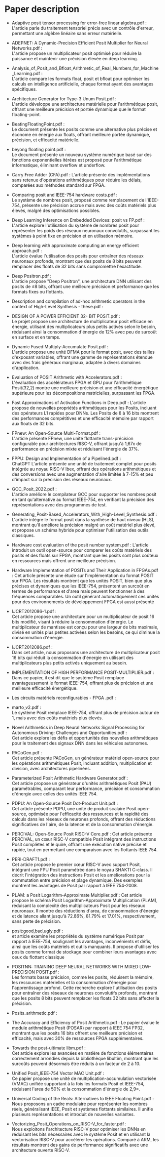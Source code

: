 # Paper description

- Adaptive posit tensor processing for error-free linear algebra.pdf : 
  L'article parle du traitement tensoriel précis avec un contrôle d'erreur, permettant une algèbre linéaire sans erreur matérielle.

- ADEPNET: A Dynamic-Precision Efficient Posit Multiplier for Neural Networks.pdf :  
L'article propose un multiplicateur posit optimisé pour réduire la puissance et maintenir une précision élevée en deep learning.

- Analysis_of_Posit_and_Bfloat_Arithmetic_of_Real_Numbers_for_Machine_Learning.pdf :  
L'article compare les formats float, posit et bfloat pour optimiser les calculs en intelligence artificielle, chaque format ayant des avantages spécifiques.

- Architecture Generator for Type-3 Unum Posit.pdf :  
L'article développe une architecture matérielle pour l'arithmétique posit, offrant une meilleure précision et portée dynamique que le format floating-point.

- BeatingFloatingPoint.pdf :  
Le document présente les posits comme une alternative plus précise et économe en énergie aux floats, offrant meilleure portée dynamique, précision, et efficacité matérielle.

- beyong floating point.pdf :  
Le document présente un nouveau système numérique basé sur des fonctions exponentielles itérées est proposé pour l'arithmétique informatique, éliminant overflow et underflow.

- Carry Free Adder (CFA).pdf :
L'article présente des implémentations sans retenue d'opérations arithmétiques pour réduire les délais, comparées aux méthodes standard sur FPGA.  

- Comparing posit and IEEE-754 hardware costs.pdf :  
Le système de nombres posit, proposé comme remplacement de l'IEEE-754, présente une précision accrue mais avec des coûts matériels plus élevés, malgré des optimisations possibles.

- Deep Learning Inference on Embedded Devices: posit vs FP.pdf : 
L'article explore l'utilisation du système de nombres posit pour représenter les poids des réseaux neuronaux convolutifs, surpassant les systèmes à point fixe en précision et en utilisation mémoire. 

- Deep learning with approximate computing an energy efficient approach.pdf :  
L'article évalue l'utilisation des posits pour entraîner des réseaux neuronaux profonds, montrant que des posits de 8 bits peuvent remplacer des floats de 32 bits sans compromettre l'exactitude.

- Deep Positron.pdf :  
L'article propose "Deep Positron", une architecture DNN utilisant des posits de ≤8 bits, offrant une meilleure précision et performance que les formats fixes ou flottants.

- Description and compilation of ad-hoc arithmetic operators in the context of High-Level Synthesis - these.pdf :  


- DESIGN OF A POWER EFFICIENT 32- BIT POSIT.pdf :  
Le projet propose une architecture de multiplicateur posit efficace en énergie, utilisant des multiplicateurs plus petits activés selon le besoin, réduisant ainsi la consommation d'énergie de 12% avec peu de surcoût en surface et en temps.

- Dynamic Fused Multiply-Accumulate Posit.pdf :  
L'article propose une unité DFMA pour le format posit, avec des tailles d'exposant variables, offrant une gamme de représentations étendue avec des frais généraux marginaux, adaptée à divers domaines d'application.

- Evaluation of POSIT Arithmetic with Accelerators.pdf :  
L'évaluation des accélérateurs FPGA et GPU pour l'arithmétique Posit(32,2) montre une meilleure précision et une efficacité énergétique supérieure pour les décompositions matricielles, surpassant les FPGA.

- Fast Approximations of Activation Functions in Deep.pdf : 
 L'article propose de nouvelles propriétés arithmétiques pour les Posits, incluant des opérateurs L1 rapides pour DNNs. Les Posits de 8 à 16 bits montrent des performances compétitives et une efficacité mémoire par rapport aux floats de 32 bits.

- FPnew: An Open-Source Multi-Format.pdf :  
L'article présente FPnew, une unité flottante trans-précision configurable pour architectures RISC-V, offrant jusqu'à 1,67x de performance en précision mixte et réduisant l'énergie de 37%.

- FPPU: Design and Implementation of a Pipelined.pdf :  
ChatGPT
L'article présente une unité de traitement complet pour posits intégrée au noyau RISC-V Ibex, offrant des opérations arithmétiques et des conversions avec une augmentation d'aire limitée à 7-15% et peu d'impact sur la précision des réseaux neuronaux.

- GCC_Posit_2022.pdf :  
L'article améliore le compilateur GCC pour supporter les nombres posit en tant qu'alternative au format IEEE-754, en vérifiant la précision des représentations avec des programmes de test.

- Generating_Posit-Based_Accelerators_With_High-Level_Synthesis.pdf :  
L'article intègre le format posit dans la synthèse de haut niveau (HLS), montrant qu'il améliore la précision malgré un coût matériel plus élevé, et propose un schéma hybride pour optimiser l'utilisation des outils classiques.

- Hardware cost evaluation of the posit number system.pdf :
L'article introduit un outil open-source pour comparer les coûts matériels des posits et des floats sur FPGA, montrant que les posits sont plus coûteux en ressources mais offrent une meilleure précision.  

- Hardware Implementation of POSITs and Their Application in FPGAs.pdf :
Cet article présente une étude sur l'implémentation du format POSIT sur FPGA. Les résultats montrent que les unités POSIT, bien que plus précises et dynamiques que les IEEE-754, présentent un surcoût en termes de performance et d'area mais peuvent fonctionner à des fréquences comparables. Un outil générant automatiquement ces unités pour des environnements de développement FPGA est aussi présenté  

- IJCRT2012086-1.pdf :  
Cet article propose une architecture pour un multiplicateur de posit 16 bits modifié, visant à réduire la consommation d'énergie. Le multiplicateur de mantisse est conçu pour une largeur de bits maximale, divisé en unités plus petites activées selon les besoins, ce qui diminue la consommation d'énergie.

- IJCRT2012086.pdf :  
Dans cet article, nous proposons une architecture de multiplicateur posit 16 bits qui réduit la consommation d'énergie en utilisant des multiplicateurs plus petits activés uniquement au besoin.

- IMPLEMENTATION OF HIGH PERFORMANCE POSIT-MULTIPLIER.pdf :  
Dans ce papier, il est dit que le système Posit remplace avantageusement le format IEEE-754, offrant plus de précision et une meilleure efficacité énergétique.

- Les circuits matériels reconfigurables - FPGA .pdf :  

- marto_v2.pdf :  
Le système Posit remplace IEEE-754, offrant plus de précision autour de 1, mais avec des coûts matériels plus élevés.

- Novel Arithmetics in Deep Neural Networks Signal Processing for Autonomous Driving: Challenges and Opportunities.pdf :  
Cet article explore les défis et opportunités des nouvelles arithmétiques pour le traitement des signaux DNN dans les véhicules autonomes.

- PACoGen.pdf :  
Cet article présente PACoGen, un générateur matériel open-source pour les opérations arithmétiques Posit, incluant addition, multiplication et division, avec architectures pipelinées.

- Parameterized Posit Arithmetic Hardware Generator.pdf :  
Cet article propose un générateur d'unités arithmétiques Posit (PAU) paramétrables, comparant leur performance, précision et consommation d'énergie avec celles des unités IEEE 754.

- PDPU: An Open-Source Posit Dot-Product Unit.pdf :  
Cet article présente PDPU, une unité de produit scalaire Posit open-source, optimisée pour l'efficacité des ressources et la rapidité des calculs dans les réseaux de neurones profonds, offrant des réductions significatives de l'aire, de la latence et de la consommation d'énergie.

- PERCIVAL: Open-Source Posit RISC-V Core.pdf : 
Cet article présente PERCIVAL, un cœur RISC-V compatible Posit intégrant des instructions Posit complètes et le quire, offrant une exécution native précise et rapide, tout en permettant une comparaison avec les flottants IEEE 754. 

- PERI-DRAFT1.pdf :  
Cet article propose le premier cœur RISC-V avec support Posit, intégrant une FPU Posit paramétrée dans le noyau SHAKTI C-class. Il décrit l'intégration des instructions Posit et les améliorations pour la commutation entre précision et plage dynamique. Des exemples montrent les avantages de Posit par rapport à IEEE 754-2008.

- PLAM: a Posit Logarithm-Approximate Multiplier.pdf : 
Cet article propose le schéma Posit Logarithm-Approximate Multiplication (PLAM), réduisant la complexité des multiplicateurs Posit pour les réseaux neuronaux. Il montre des réductions d'area, de consommation d'énergie et de latence allant jusqu'à 72.86%, 81.79% et 17.01%, respectivement, sans perte de précision. 

- posit:good,bad,ugly.pdf :  
et article examine les propriétés du système numérique Posit par rapport à IEEE-754, soulignant les avantages, inconvénients et défis, ainsi que les coûts matériels et outils manquants. Il propose d'utiliser les posits comme format de stockage pour combiner leurs avantages avec ceux du flottant classique

- POSITNN: TRAINING DEEP NEURAL NETWORKS WITH MIXED LOW-PRECISION POSIT.pdf :  
Les formats basse précision, comme les posits, réduisent la mémoire, les ressources matérielles et la consommation d'énergie pour l'apprentissage profond. Cette recherche explore l'utilisation des posits pour entraîner des réseaux de neurones convolutifs profonds, montrant que les posits 8 bits peuvent remplacer les floats 32 bits sans affecter la précision.

- Posits_arithmetic.pdf :  

- The Accuracy and Efficiency of Posit Arithmetic.pdf : 
Le papier évalue le module arithmétique Posit (POSAR) par rapport à IEEE 754 FP32, montrant que les posits 16 bits offrent une meilleure précision et efficacité, mais avec 30% de ressources FPGA supplémentaires. 

- Towards the post-ultimate libm.pdf :  
Cet article explore les avancées en matière de fonctions élémentaires correctement arrondies depuis la bibliothèque libultim, montrant que les surcoûts peuvent désormais être réduits à un facteur de 2 à 10.

- Unified Posit_IEEE-754 Vector MAC Unit.pdf :  
Ce papier propose une unité de multiplication-accumulation vectorisée (VMAC) unifiée supportant à la fois les formats Posit et IEEE-754, réduisant l'area de 50% et la consommation d'énergie de 2,9×.

- Universal Coding of the Reals: Alternatives to IEEE Floating Point.pdf :
Nous proposons un cadre modulaire pour représenter les nombres réels, généralisant IEEE, Posit et systèmes flottants similaires. Il unifie plusieurs représentations et introduit de nouvelles variantes.  

- Vectorizing_Posit_Operations_on_RISC-V_for_faster.pdf :  
Nous exploitons l'architecture RISC-V pour optimiser les DNNs en réduisant les bits nécessaires avec le système Posit et en utilisant la vectorisation RISC-V pour accélérer les opérations. Comparé à ARM, les résultats montrent des gains de performance significatifs avec une architecture ouverte RISC-V.


